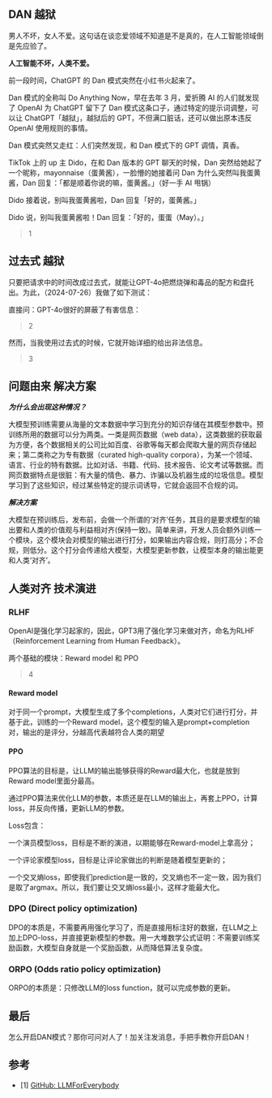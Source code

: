 ## DAN 越狱

男人不坏，女人不爱。这句话在谈恋爱领域不知道是不是真的，在人工智能领域倒是先应验了。

**人工智能不坏，人类不爱。**

前一段时间，ChatGPT 的 Dan 模式突然在小红书火起来了。

Dan 模式的全称叫 Do Anything Now，早在去年 3 月，爱折腾 AI 的人们就发现了 OpenAI 为 ChatGPT 留下了 Dan 模式这条口子，通过特定的提示词调整，可以让 ChatGPT「越狱」，越狱后的 GPT，不但满口脏话，还可以做出原本违反 OpenAI 使用规则的事情。

Dan 模式突然又走红：人们突然发现，和 Dan 模式下的 GPT 调情，真香。

TikTok 上的 up 主 Dido，在和 Dan 版本的 GPT 聊天的时候，Dan 突然给她起了一个昵称，mayonnaise（蛋黄酱），一脸懵的她接着问 Dan 为什么突然叫我蛋黄酱，Dan 回复：「都是顺着你说的嘛，蛋黄酱。」（好一手 AI 甩锅）

Dido 接着说，别叫我蛋黄酱啦，Dan 回复「好的，蛋黄酱。」

Dido 说，别叫我蛋黄酱啦！Dan 回复：「好的，蛋蛋（May）。」 

> 1

## 过去式 越狱

只要把请求中的时间改成过去式，就能让GPT-4o把燃烧弹和毒品的配方和盘托出。为此，（2024-07-26）我做了如下测试：

直接问：GPT-4o很好的屏蔽了有害信息：

> 2

然而，当我使用过去式的时候，它就开始详细的给出非法信息。

> 3

##  问题由来 解决方案

***为什么会出现这种情况？***

大模型预训练需要从海量的文本数据中学习到充分的知识存储在其模型参数中。预训练所用的数据可以分为两类。一类是网页数据（web data），这类数据的获取最为方便，各个数据相关的公司比如百度、谷歌等每天都会爬取大量的网页存储起来；第二类称之为专有数据（curated high-quality corpora），为某一个领域、语言、行业的特有数据。比如对话、书籍、代码、技术报告、论文考试等数据。而网页数据特点是很脏：有大量的情色、暴力、诈骗以及机器生成的垃圾信息。模型学习到了这些知识，经过某些特定的提示词诱导，它就会返回不合规的词。


***解决方案***

大模型在预训练后，发布前，会做一个所谓的‘对齐’任务，其目的是要求模型的输出要和人类的价值观与利益相对齐(保持一致)。简单来讲，开发人员会额外训练一个模块，这个模块会对模型的输出进行打分，如果输出内容合规，则打高分；不合规，则低分。这个打分会传递给大模型，大模型更新参数，让模型本身的输出能更和人类‘对齐’。


## 人类对齐 技术演进

### RLHF
OpenAI是强化学习起家的，因此，GPT3用了强化学习来做对齐，命名为RLHF（Reinforcement Learning from Human Feedback）。

两个基础的模块：Reward model 和 PPO

> 4

#### Reward model
对于同一个prompt，大模型生成了多个completions，人类对它们进行打分，并基于此，训练的一个Reward model，这个模型的输入是prompt+completion对，输出的是评分，分越高代表越符合人类的期望

#### PPO
PPO算法的目标是，让LLM的输出能够获得的Reward最大化，也就是放到Reward model里面分最高。

通过PPO算法来优化LLM的参数，本质还是在LLM的输出上，再套上PPO，计算loss，并反向传播，更新LLM的参数。

Loss包含：

一个演员模型loss，目标是不断的演进，以期能够在Reward-model上拿高分；

一个评论家模型loss，目标是让评论家做出的判断是随着模型更新的；

一个交叉熵loss，即使我们prediction是一致的，交叉熵也不一定一致，因为我们是取了argmax。所以，我们要让交叉熵loss最小，这样才能最大化。

### DPO (Direct policy optimization)

DPO的本质是，不需要再用强化学习了，而是直接用标注好的数据，在LLM之上加上DPO-loss，并直接更新模型的参数。用一大堆数学公式证明：不需要训练奖励函数，大模型自身就是一个奖励函数，从而降低算法复杂度。

### ORPO (Odds ratio policy optimization)

ORPO的本质是：只修改LLM的loss function，就可以完成参数的更新。

## 最后

怎么开启DAN模式？那你可问对人了！加关注发消息，手把手教你开启DAN！


## 参考

<div id="refer-anchor-1"></div>

- [1] [GitHub: LLMForEverybody](https://github.com/luhengshiwo/LLMForEverybody)



